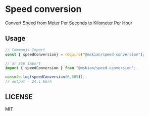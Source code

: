 # Speed conversion

Convert Speed from Meter Per Seconds to Kilometer Per Hour

## Usage

```js
// Commonjs Import
const { speedConversion} = require("@mskian/speed-conversion");

// or ES6 import
import { speedConversion } from "@mskian/speed-conversion";

console.log(speedConversion(6.685));
// output - 24.1 Km/h
```

## LICENSE

MIT

